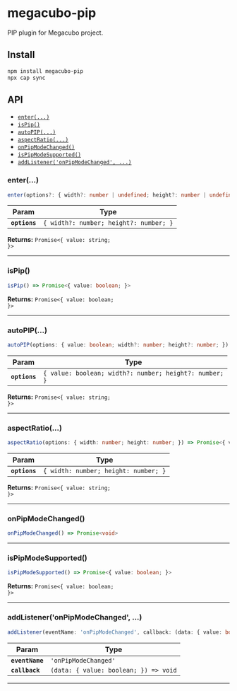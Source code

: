 # megacubo-pip

PIP plugin for Megacubo project.

## Install

```bash
npm install megacubo-pip
npx cap sync
```

## API

<docgen-index>

* [`enter(...)`](#enter)
* [`isPip()`](#ispip)
* [`autoPIP(...)`](#autopip)
* [`aspectRatio(...)`](#aspectratio)
* [`onPipModeChanged()`](#onpipmodechanged)
* [`isPipModeSupported()`](#ispipmodesupported)
* [`addListener('onPipModeChanged', ...)`](#addlisteneronpipmodechanged-)

</docgen-index>

<docgen-api>
<!--Update the source file JSDoc comments and rerun docgen to update the docs below-->

### enter(...)

```typescript
enter(options?: { width?: number | undefined; height?: number | undefined; } | undefined) => Promise<{ value: string; }>
```

| Param         | Type                                              |
| ------------- | ------------------------------------------------- |
| **`options`** | <code>{ width?: number; height?: number; }</code> |

**Returns:** <code>Promise&lt;{ value: string; }&gt;</code>

--------------------


### isPip()

```typescript
isPip() => Promise<{ value: boolean; }>
```

**Returns:** <code>Promise&lt;{ value: boolean; }&gt;</code>

--------------------


### autoPIP(...)

```typescript
autoPIP(options: { value: boolean; width?: number; height?: number; }) => Promise<{ value: string; }>
```

| Param         | Type                                                              |
| ------------- | ----------------------------------------------------------------- |
| **`options`** | <code>{ value: boolean; width?: number; height?: number; }</code> |

**Returns:** <code>Promise&lt;{ value: string; }&gt;</code>

--------------------


### aspectRatio(...)

```typescript
aspectRatio(options: { width: number; height: number; }) => Promise<{ value: string; }>
```

| Param         | Type                                            |
| ------------- | ----------------------------------------------- |
| **`options`** | <code>{ width: number; height: number; }</code> |

**Returns:** <code>Promise&lt;{ value: string; }&gt;</code>

--------------------


### onPipModeChanged()

```typescript
onPipModeChanged() => Promise<void>
```

--------------------


### isPipModeSupported()

```typescript
isPipModeSupported() => Promise<{ value: boolean; }>
```

**Returns:** <code>Promise&lt;{ value: boolean; }&gt;</code>

--------------------


### addListener('onPipModeChanged', ...)

```typescript
addListener(eventName: 'onPipModeChanged', callback: (data: { value: boolean; }) => void) => Promise<void>
```

| Param           | Type                                                |
| --------------- | --------------------------------------------------- |
| **`eventName`** | <code>'onPipModeChanged'</code>                     |
| **`callback`**  | <code>(data: { value: boolean; }) =&gt; void</code> |

--------------------

</docgen-api>
